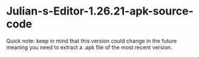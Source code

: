 # Julian-s-Editor-1.26.21-apk-source-code
Quick note: keep in mind that this version could change in the future meaning you need to extract a .apk file of the most recent version.
